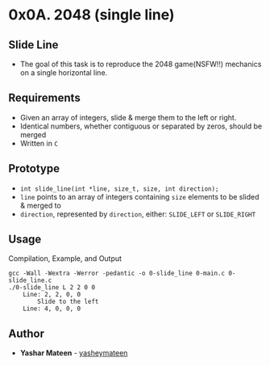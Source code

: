 # 0x0A. 2048 (single line)

## Slide Line
* The goal of this task is to reproduce the 2048 game(NSFW!!) mechanics on a single horizontal line.

## Requirements
* Given an array of integers, slide & merge them to the left or right.
* Identical numbers, whether contiguous or separated by zeros, should be merged
* Written in `C`

## Prototype
* `int slide_line(int *line, size_t, size, int direction);`
* `line` points to an array of integers containing `size` elements to be slided & merged to
* `direction`, represented by `direction`, either: `SLIDE_LEFT` or `SLIDE_RIGHT`

## Usage
Compilation, Example, and Output

	gcc -Wall -Wextra -Werror -pedantic -o 0-slide_line 0-main.c 0-slide_line.c
	./0-slide_line L 2 2 0 0
		Line: 2, 2, 0, 0
        	Slide to the left
		Line: 4, 0, 0, 0

## Author
* **Yashar Mateen** - [yasheymateen](https://www.github.com/yasheymateen)
